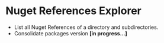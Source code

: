 # Nuget References Explorer

* List all Nuget References of a directory and subdirectories.
* Consolidate packages version **[in progress...]**
